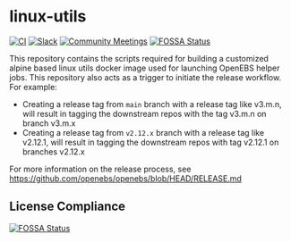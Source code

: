 # linux-utils
[![CI](https://github.com/openebs/linux-utils/actions/workflows/pull_request.yml/badge.svg)](https://github.com/openebs/linux-utils/actions/workflows/pull_request.yml)
[![Slack](https://img.shields.io/badge/chat-slack-ff1493.svg?style=flat-square)](https://kubernetes.slack.com/messages/openebs)
[![Community Meetings](https://img.shields.io/badge/Community-Meetings-blue)](https://us05web.zoom.us/j/87535654586?pwd=CigbXigJPn38USc6Vuzt7qSVFoO79X.1)
[![FOSSA Status](https://app.fossa.com/api/projects/custom%2B162%2Fgithub.com%2Fopenebs%2Flinux-utils.svg?type=shield&issueType=license)](https://app.fossa.com/projects/custom%2B162%2Fgithub.com%2Fopenebs%2Flinux-utils?ref=badge_shield&issueType=license)

This repository contains the scripts required for building a customized alpine based linux utils docker image used for launching OpenEBS helper jobs. 
This repository also acts as a trigger to initiate the release workflow. For example: 
- Creating a release tag from `main` branch with a release tag like v3.m.n, will result in tagging the downstream repos with the tag v3.m.n on branch v3.m.x
- Creating a release tag from `v2.12.x` branch with a release tag like v2.12.1, will result in tagging the downstream repos with tag v2.12.1 on branches v2.12.x

For more information on the release process, see https://github.com/openebs/openebs/blob/HEAD/RELEASE.md

## License Compliance
[![FOSSA Status](https://app.fossa.com/api/projects/custom%2B162%2Fgithub.com%2Fopenebs%2Flinux-utils.svg?type=large&issueType=license)](https://app.fossa.com/projects/custom%2B162%2Fgithub.com%2Fopenebs%2Flinux-utils?ref=badge_large&issueType=license)
